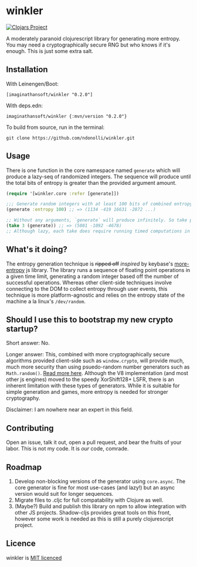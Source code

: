 # winkler
[![Clojars Project](https://img.shields.io/clojars/v/imaginathansoft/winkler.svg)](https://clojars.org/imaginathansoft/winkler)

A moderately paranoid clojurescript library for generating more entropy. You may need a cryptographically secure RNG but who knows if it's enough.  This is just some extra salt.

## Installation

With Leinengen/Boot:
```
[imaginathansoft/winkler "0.2.0"]
```

With deps.edn:
```
imaginathansoft/winkler {:mvn/version "0.2.0"}
```

To build from source, run in the terminal:

```
git clone https://github.com/ndonolli/winkler.git
```

## Usage

There is one function in the core namespace named `generate` which will produce a lazy-seq of randomized integers. The sequence will produce until the total bits of entropy is greater than the provided argument amount.

```clojure
(require '[winkler.core :refer [generate]])

;;; Generate random integers with at least 100 bits of combined entropy
(generate :entropy 100) ;; => (1134 -419 16631 -2872 ...)

;; Without any arguments, `generate` will produce infinitely. So take precautions:
(take 3 (generate)) ;; => (5081 -1092 -4678)
;; Although lazy, each take does require running timed computations in order to calculate entropy values.
```
## What's it doing?

The entropy generation technique is ~~ripped off~~ *inspired* by keybase's [more-entropy](https://github.com/keybase/more-entropy) js library.  The library runs a sequence of floating point operations in a given time limit, generating a random integer based off the number of successful operations.  Whereas other client-side techniques involve connecting to the DOM to collect entropy through user events, this technique is more platform-agnostic and relies on the entropy state of the machine a la linux's `/dev/random`.

## Should I use this to bootstrap my new crypto startup?

Short answer: No.

Longer answer: This, combined with more cryptographically secure algorithms provided client-side such as `window.crypto`, will provide much, much more security than using psuedo-random number generators such as `Math.random()`. [Read more here](https://stackoverflow.com/questions/578700/how-trustworthy-is-javascripts-random-implementation-in-various-browsers).  Although the V8 implementation (and most other js engines) moved to the speedy XorShift128+ LSFR, there is an inherent limitation with these types of generators.  While it is suitable for simple generation and games, more entropy is needed for stronger cryptography.

Disclaimer: I am nowhere near an expert in this field.

## Contributing

Open an issue, talk it out, open a pull request, and bear the fruits of your labor. This is not my code. It is *our* code, comrade.

## Roadmap

1. Develop non-blocking versions of the generator using `core.async`. The core generator is fine for most use-cases (and lazy!) but an async version would suit for longer sequences.
2. Migrate files to .cljc for full compatability with Clojure as well. 
3. (Maybe?) Build and publish this library on npm to allow integration with other JS projects. Shadow-cljs provides great tools on this front, however some work is needed as this is still a purely clojurescript project. 

## Licence

winkler is [MIT licenced](license.txt)